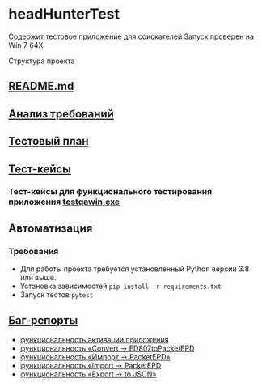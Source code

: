 # headHunterTest
Содержит тестовое приложение для соискателей
Запуск проверен на Win 7 64X

Структура проекта


## [README.md](README.md) 

    
## [Анализ требований](requirements_analysis.md)

## [Тестовый план](t_plan.md)

## [Тест-кейсы](t_cases)
### Тест-кейсы для функционального тестирования приложения [testqawin.exe](testqawin.exe)


## Автоматизация
### Требования
 - Для работы проекта требуется установленный Python версии 3.8 или выше.
 - Установка зависимостей `pip install -r requirements.txt`
 - Запуск тестов `pytest`


## [Баг-репорты](bug_reports)

- [функциональность активации приложения](bug_reports%2Fbr0001_application_activation.md)
- [функциональность «Convert -> ED807toPacketEPD](bug_reports%2Fbr0002_converting_an_ED807_to_PacketEPD.md)
- [функциональность «Импорт -> PacketEPD»](bug_reports%2Fbr0003_import_PacketEPD_with_missing_sum.md)
- [функциональность «Import -> PacketEPD](bug_reports%2Fbr0004_import_PacketEPD_interface_problem.md)
- [функциональность «Export -> to JSON»](bug_reports%2Fbr0005_export_to_JSON_invalid_filename.md)
